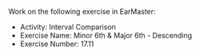 Work on the following exercise in EarMaster:
- Activity: Interval Comparison
- Exercise Name: Minor 6th & Major 6th - Descending
- Exercise Number: 17.11
